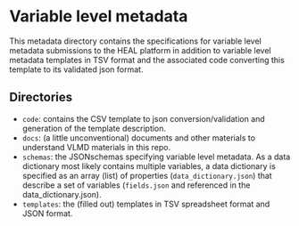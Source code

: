 # Variable level metadata

This metadata directory contains the specifications for variable level metadata submissions to the 
HEAL platform in addition to variable level metadata templates in TSV format and the associated code
converting this template to its validated json format.

## Directories

- `code`: contains the CSV template to json conversion/validation and generation of the template description. 
- `docs`: (a little unconventional) documents and other materials to understand VLMD materials in this repo.
- `schemas`: the JSONschemas specifying variable level metadata. As a data dictionary most likely contains multiple variables, a data dictionary is specified as an array (list) of properties (`data_dictionary.json`) that describe a set of variables (`fields.json` and referenced in the data_dictionary.json). 
- `templates`: the (filled out) templates in TSV spreadsheet format and JSON format. 